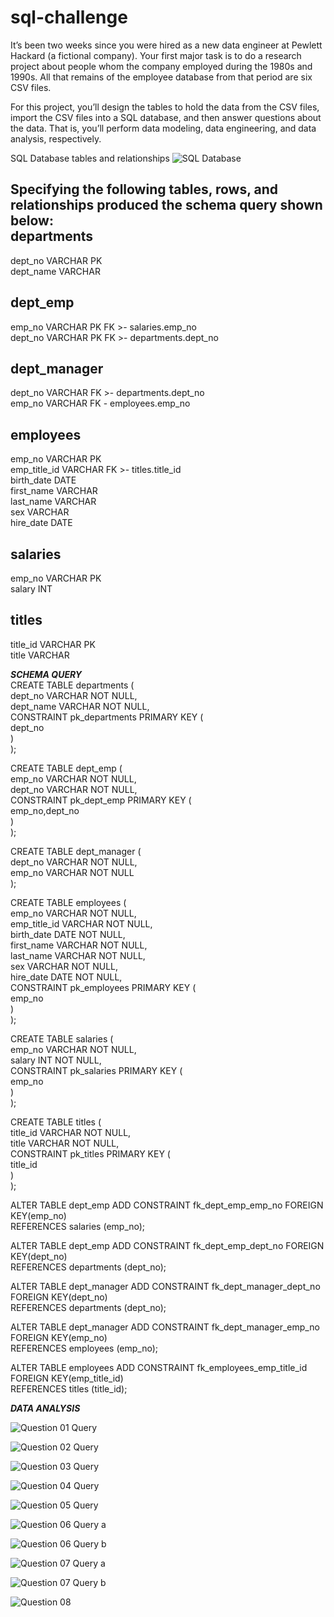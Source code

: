 # sql-challenge

It’s been two weeks since you were hired as a new data engineer at Pewlett Hackard (a fictional company). Your first major task is to do a research project about people whom the company employed during the 1980s and 1990s. All that remains of the employee database from that period are six CSV files.

For this project, you’ll design the tables to hold the data from the CSV files, import the CSV files into a SQL database, and then answer questions about the data. That is, you’ll perform data modeling, data engineering, and data analysis, respectively.

SQL Database tables and relationships
![SQL Database](https://github.com/mcjauregui/sql-challenge/blob/main/DB_Model.png)

Specifying the following tables, rows, and relationships produced the schema query shown below:  
departments
---  
dept_no VARCHAR PK  
dept_name VARCHAR

dept_emp  
---  
emp_no VARCHAR PK FK >- salaries.emp_no  
dept_no VARCHAR PK FK >- departments.dept_no  

dept_manager  
----  
dept_no VARCHAR FK >- departments.dept_no  
emp_no  VARCHAR FK - employees.emp_no  

employees  
---  
emp_no VARCHAR PK  
emp_title_id VARCHAR FK >- titles.title_id  
birth_date DATE  
first_name VARCHAR  
last_name VARCHAR  
sex VARCHAR  
hire_date DATE  

salaries  
---  
emp_no VARCHAR PK  
salary INT  

titles  
---  
title_id VARCHAR PK  
title VARCHAR  

***SCHEMA QUERY***  
CREATE TABLE departments (  
    dept_no VARCHAR   NOT NULL,  
    dept_name VARCHAR   NOT NULL,  
    CONSTRAINT pk_departments PRIMARY KEY (  
        dept_no  
     )  
);  

CREATE TABLE dept_emp (  
    emp_no VARCHAR   NOT NULL,  
    dept_no VARCHAR   NOT NULL,  
    CONSTRAINT pk_dept_emp PRIMARY KEY (  
        emp_no,dept_no  
     )  
);  

CREATE TABLE dept_manager (  
    dept_no VARCHAR   NOT NULL,  
    emp_no VARCHAR   NOT NULL  
);  

CREATE TABLE employees (  
    emp_no VARCHAR   NOT NULL,  
    emp_title_id VARCHAR   NOT NULL,  
    birth_date DATE   NOT NULL,  
    first_name VARCHAR   NOT NULL,  
    last_name VARCHAR   NOT NULL,  
    sex VARCHAR   NOT NULL,  
    hire_date DATE   NOT NULL,  
    CONSTRAINT pk_employees PRIMARY KEY (  
        emp_no  
     )  
);  

CREATE TABLE salaries (  
    emp_no VARCHAR   NOT NULL,  
    salary INT   NOT NULL,  
    CONSTRAINT pk_salaries PRIMARY KEY (  
        emp_no  
     )  
);  

CREATE TABLE titles (  
    title_id VARCHAR   NOT NULL,  
    title VARCHAR   NOT NULL,  
    CONSTRAINT pk_titles PRIMARY KEY (  
        title_id  
     )  
);  

ALTER TABLE dept_emp ADD CONSTRAINT fk_dept_emp_emp_no FOREIGN KEY(emp_no)  
REFERENCES salaries (emp_no);  

ALTER TABLE dept_emp ADD CONSTRAINT fk_dept_emp_dept_no FOREIGN KEY(dept_no)  
REFERENCES departments (dept_no);  

ALTER TABLE dept_manager ADD CONSTRAINT fk_dept_manager_dept_no FOREIGN KEY(dept_no)  
REFERENCES departments (dept_no);  

ALTER TABLE dept_manager ADD CONSTRAINT fk_dept_manager_emp_no FOREIGN KEY(emp_no)  
REFERENCES employees (emp_no);  

ALTER TABLE employees ADD CONSTRAINT fk_employees_emp_title_id FOREIGN KEY(emp_title_id)  
REFERENCES titles (title_id);  

***DATA ANALYSIS***  

![Question 01 Query](https://github.com/mcjauregui/sql-challenge/blob/main/Question01.png)

![Question 02 Query](https://github.com/mcjauregui/sql-challenge/blob/main/Question02.png)

![Question 03 Query](https://github.com/mcjauregui/sql-challenge/blob/main/Question03.png)

![Question 04 Query](https://github.com/mcjauregui/sql-challenge/blob/main/Question04.png)

![Question 05 Query](https://github.com/mcjauregui/sql-challenge/blob/main/Question05.png)

![Question 06 Query a](https://github.com/mcjauregui/sql-challenge/blob/main/Question06_01.png)

![Question 06 Query b](https://github.com/mcjauregui/sql-challenge/blob/main/Question06_02.png)

![Question 07 Query a](https://github.com/mcjauregui/sql-challenge/blob/main/Question07_01.png)

![Question 07 Query b](https://github.com/mcjauregui/sql-challenge/blob/main/Question07_02.png)

![Question 08](https://github.com/mcjauregui/sql-challenge/blob/main/Question08.png)


